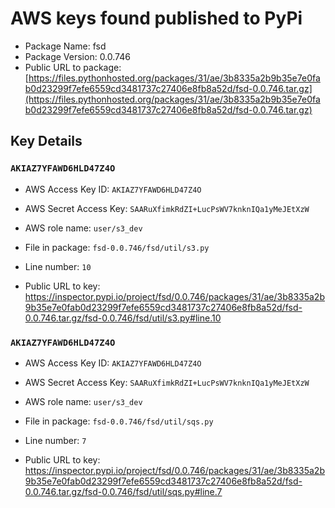 # AWS keys found published to PyPi

* Package Name: fsd
* Package Version: 0.0.746
* Public URL to package: [https://files.pythonhosted.org/packages/31/ae/3b8335a2b9b35e7e0fab0d23299f7efe6559cd3481737c27406e8fb8a52d/fsd-0.0.746.tar.gz](https://files.pythonhosted.org/packages/31/ae/3b8335a2b9b35e7e0fab0d23299f7efe6559cd3481737c27406e8fb8a52d/fsd-0.0.746.tar.gz)

## Key Details

### `AKIAZ7YFAWD6HLD47Z4O`

* AWS Access Key ID: `AKIAZ7YFAWD6HLD47Z4O`
* AWS Secret Access Key: `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` 
* AWS role name: `user/s3_dev`
* File in package: `fsd-0.0.746/fsd/util/s3.py`
* Line number: `10`

* Public URL to key: https://inspector.pypi.io/project/fsd/0.0.746/packages/31/ae/3b8335a2b9b35e7e0fab0d23299f7efe6559cd3481737c27406e8fb8a52d/fsd-0.0.746.tar.gz/fsd-0.0.746/fsd/util/s3.py#line.10



### `AKIAZ7YFAWD6HLD47Z4O`

* AWS Access Key ID: `AKIAZ7YFAWD6HLD47Z4O`
* AWS Secret Access Key: `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` 
* AWS role name: `user/s3_dev`
* File in package: `fsd-0.0.746/fsd/util/sqs.py`
* Line number: `7`

* Public URL to key: https://inspector.pypi.io/project/fsd/0.0.746/packages/31/ae/3b8335a2b9b35e7e0fab0d23299f7efe6559cd3481737c27406e8fb8a52d/fsd-0.0.746.tar.gz/fsd-0.0.746/fsd/util/sqs.py#line.7



